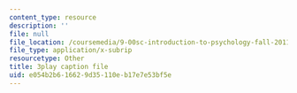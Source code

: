 ```yaml
---
content_type: resource
description: ''
file: null
file_location: /coursemedia/9-00sc-introduction-to-psychology-fall-2011/e054b2b616629d35110eb17e7e53bf5e_Qw4SkvZ03cc.srt
file_type: application/x-subrip
resourcetype: Other
title: 3play caption file
uid: e054b2b6-1662-9d35-110e-b17e7e53bf5e
---
```

